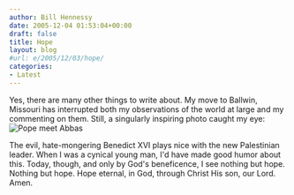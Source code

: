 ```yaml
---
author: Bill Hennessy
date: 2005-12-04 01:53:04+00:00
draft: false
title: Hope
layout: blog
#url: e/2005/12/03/hope/
categories:
- Latest
---
```


Yes, there are many other things to write about.  My move to Ballwin, Missouri has interrupted both my observations of the world at large and my commenting on them.  Still, a singularly inspiring photo caught my eye:
![Pope meet Abbas](https://www.billhennessy.com/wp-content/VAT10112031328.jpeg)


The evil, hate-mongering Benedict XVI plays nice with the new Palestinian leader. When I was a cynical young man, I'd have made good humor about this.  Today, though, and only by God's beneficence, I see nothing but hope.  Nothing but hope.  Hope eternal, in God, through Christ His son, our Lord.  Amen.
